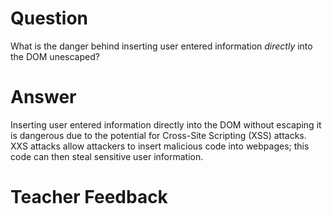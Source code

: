 # Question

What is the danger behind inserting user entered information *directly* into the DOM unescaped?

# Answer
Inserting user entered information directly into the DOM without escaping it is dangerous due to the potential for Cross-Site Scripting (XSS) attacks. XXS attacks allow attackers to insert malicious code into webpages; this code can then steal sensitive user information.

# Teacher Feedback